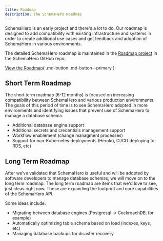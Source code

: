 ```yaml
---
title: Roadmap
description: The SchemaHero Roadmap
---
```


SchemaHero is an early project and there's a lot to do.
Our roadmap is designed to add compatibility with existing infrastructure and systems in order to create additional use cases and get feedback and adoption of SchemaHero in various environments.

The detailed SchemaHero roadmap is maintained in the [Roadmap project](https://github.com/schemahero/schemahero/projects/2) in the SchemaHero GitHub repo.

[View the Roadmap](https://github.com/schemahero/schemahero/projects/2){ .md-button .md-button--primary }

## Short Term Roadmap

The short term roadmap (6-12 months) is focused on increasing compatibility between SchemaHero and various production environments.
The goals of this period of time is to see SchemaHero adopted in more environments and identifying issues that prevent use of SchemaHero to manage a database schema.

* Additional database engine support
* Additional secrets and credentials management support
* Workflow enablement (change managment processes)
* Support for non-Kubernetes deployments (Heroku, CI/CD deploying to RDS, etc)

## Long Term Roadmap

After we've validated that SchemaHero is useful and will be adopted by software developers to manage database schemas, we will move on to the long term roadmap.
The long term roadmap are items that we'd love to see, just ideas right now.
These are expanding the footprint and core capabilities of the SchemaHero API.

Some ideas include:

* Migrating between database engines (Postgresql -> CockroachDB, for example)
* Automatically optimizing table schema based on load (indexes, keys, etc)
* Managing database backups for disaster recovery
